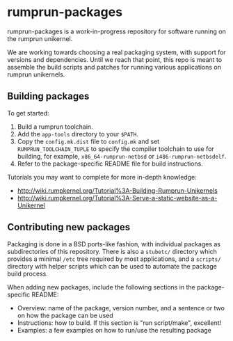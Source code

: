 rumprun-packages
================

rumprun-packages is a work-in-progress repository for software running on the
rumprun unikernel.

We are working towards choosing a real packaging system, with support for
versions and dependencies.  Until we reach that point, this repo is meant to
assemble the build scripts and patches for running various applications on
rumprun unikernels.

Building packages
-----------------

To get started:

1. Build a rumprun toolchain.
2. Add the `app-tools` directory to your `$PATH`.
3. Copy the `config.mk.dist` file to `config.mk` and set
   `RUMPRUN_TOOLCHAIN_TUPLE` to specify the compiler toolchain to use for
   building, for example, `x86_64-rumprun-netbsd` or `i486-rumprun-netbsdelf`.
4. Refer to the package-specific README file for build instructions.

Tutorials you may want to complete for more in-depth knowledge:

* http://wiki.rumpkernel.org/Tutorial%3A-Building-Rumprun-Unikernels
* http://wiki.rumpkernel.org/Tutorial%3A-Serve-a-static-website-as-a-Unikernel

Contributing new packages
-------------------------

Packaging is done in a BSD ports-like fashion, with individual packages as
subdirectories of this repository. There is also a `stubetc/` directory which
provides a minimal `/etc` tree required by most applications, and a `scripts/`
directory with helper scripts which can be used to automate the package build
process.

When adding new packages, include the following sections in the
package-specific README:

* Overview: name of the package, version number, and a sentence or two on how the package can be used
* Instructions: how to build.  If this section is "run script/make", excellent!
* Examples: a few examples on how to run/use the resulting package
